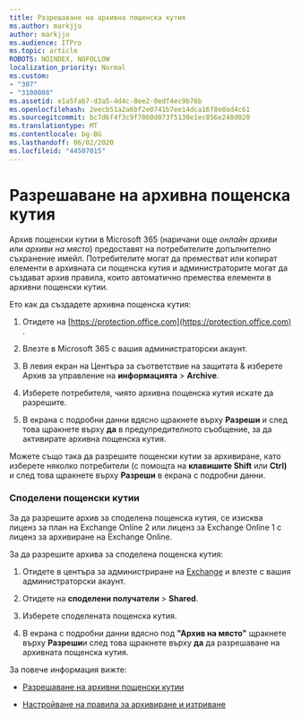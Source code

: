 ```yaml
---
title: Разрешаване на архивна пощенска кутия
ms.author: markjjo
author: markjjo
ms.audience: ITPro
ms.topic: article
ROBOTS: NOINDEX, NOFOLLOW
localization_priority: Normal
ms.custom:
- "307"
- "3100008"
ms.assetid: e1a5fab7-d3a5-4d4c-8ee2-0edf4ec9b76b
ms.openlocfilehash: 2eecb51a2a6bf2e0741b7ee14dca16f8e0ad4c61
ms.sourcegitcommit: bc7d6f4f3c9f7060d073f5130e1ec856e248d020
ms.translationtype: MT
ms.contentlocale: bg-BG
ms.lasthandoff: 06/02/2020
ms.locfileid: "44507015"
---
```

# <a name="enable-an-archive-mailbox"></a>Разрешаване на архивна пощенска кутия

Архив пощенски кутии в Microsoft 365 (наричани още *онлайн архиви* или *архиви на място*) предоставят на потребителите допълнително съхранение имейл. Потребителите могат да преместват или копират елементи в архивната си пощенска кутия и администраторите могат да създават архив правила, които автоматично премества елементи в архивни пощенски кутии.
  
Ето как да създадете архивна пощенска кутия:
  
1. Отидете на [https://protection.office.com](https://protection.office.com) .

2. Влезте в Microsoft 365 с вашия администраторски акаунт.

3. В левия екран на Центъра за съответствие на защитата &amp; изберете Архив за управление на **информацията** \> **Archive**.

4. Изберете потребителя, чиято архивна пощенска кутия искате да разрешите.

5. В екрана с подробни данни вдясно щракнете върху **Разреши** и след това щракнете върху **да** в предупредителното съобщение, за да активирате архивна пощенска кутия.

Можете също така да разрешите пощенски кутии за архивиране, като изберете няколко потребители (с помощта на **клавишите Shift** или **Ctrl)** и след това щракнете върху **Разреши** в екрана с подробни данни.
  
### <a name="shared-mailboxes"></a>Споделени пощенски кутии

За да разрешите архив за споделена пощенска кутия, се изисква лиценз за план на Exchange Online 2 или лиценз за Exchange Online 1 с лиценз за архивиране на Exchange Online.  

За да разрешите архива за споделена пощенска кутия:

1. Отидете в центъра за администриране на [Exchange](https://outlook.office365.com/ecp) и влезте с вашия администраторски акаунт.

2. Отидете на **споделени получатели**  >  **Shared**.

3. Изберете споделената пощенска кутия.

4. В екрана с подробни данни вдясно под **"Архив на място"** щракнете върху **Разреши**и след това щракнете върху **да** да разрешаване на архивната пощенска кутия.

За повече информация вижте:
  
- [Разрешаване на архивни пощенски кутии](https://docs.microsoft.com/microsoft-365/compliance/enable-archive-mailboxes)

- [Настройване на правила за архивиране и изтриване](https://docs.microsoft.com//office365/securitycompliance/set-up-an-archive-and-deletion-policy-for-mailboxes)
